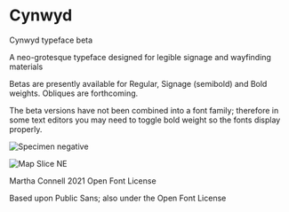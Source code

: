 # Cynwyd
Cynwyd typeface beta

A neo-grotesque typeface designed for legible signage and wayfinding materials

Betas are presently available for Regular, Signage (semibold) and Bold weights. Obliques are forthcoming.

The beta versions have not been combined into a font family; therefore in some text editors you may need to toggle bold weight so the fonts display properly.

![Specimen negative](https://user-images.githubusercontent.com/93398918/139481347-391fb3a9-9446-44d9-9acd-7471f885e160.png)

![Map Slice NE](https://user-images.githubusercontent.com/93398918/139528037-86613d32-b739-4a80-873b-8bb64afa7699.png)

Martha Connell 2021 Open Font License

Based upon Public Sans; also under the Open Font License

